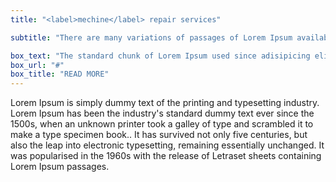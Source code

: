 ```yaml
---
title: "<label>mechine</label> repair services"

subtitle: "There are many variations of passages of Lorem Ipsum available, but the majority have suffered alteration in some form, by injected humour, or randomised words"

box_text: "The standard chunk of Lorem Ipsum used since adisipicing elit"
box_url: "#"
box_title: "READ MORE"
---
```

Lorem Ipsum is simply dummy text of the printing and typesetting industry. Lorem Ipsum has been the industry's standard dummy text ever since the 1500s, when an unknown printer took a galley of type and scrambled it to make a type specimen book.. It has survived not only five centuries, but also the leap into electronic typesetting, remaining essentially unchanged. It was popularised in the 1960s with the release of Letraset sheets containing Lorem Ipsum passages.
